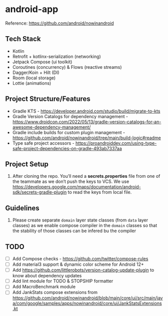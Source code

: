 # android-app

Reference: https://github.com/android/nowinandroid


## Tech Stack

- Kotlin
- Retrofit + kotlinx-serialization (networking)
- Jetpack Compose (ui toolkit)
- Coroutines (concurrency) & Flows (reactive streams)
- Dagger/Koin + Hilt (DI)
- Room (local storage)
- Lottie (animations)


## Project Structure/Features

- Gradle KTS - https://developer.android.com/studio/build/migrate-to-kts
- Gradle Version Catalogs for dependency management - https://www.droidcon.com/2022/05/13/gradle-version-catalogs-for-an-awesome-dependency-management/
- Gradle include builds for custom plugin management - https://github.com/android/nowinandroid/tree/main/build-logic#readme
- Type safe project accessors - https://proandroiddev.com/using-type-safe-project-dependencies-on-gradle-493ab7337aa


## Project Setup

1. After cloning the repo. You’ll need a **secrets.properties** file from one of the teammate as we don’t push the keys to VCS. We use https://developers.google.com/maps/documentation/android-sdk/secrets-gradle-plugin to read the keys from local file.


## Guidelines

1. Please create separate `domain` layer state classes (from `data` layer classes) as we enable compose compiler in the `domain` classes so that the stability of those classes can be infered bu the compiler


## TODO

- [ ] Add Compose checks - https://github.com/twitter/compose-rules
- [ ] Add material3 support & dynamic color scheme for Android 12+
- [ ] Add https://github.com/littlerobots/version-catalog-update-plugin to know about dependency updates
- [ ] Add lint module for TODO & STOPSHIP formatter
- [ ] Add MacroBenchmark module
- [ ] Add JankStats compose extensions from https://github.com/android/nowinandroid/blob/main/core/ui/src/main/java/com/google/samples/apps/nowinandroid/core/ui/JankStatsExtensions.kt
